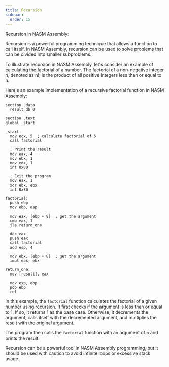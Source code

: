 ```yaml
---
title: Recursion
sidebar:
  order: 15
---
```

Recursion in NASM Assembly:

Recursion is a powerful programming technique that allows a function to call itself. In NASM Assembly, recursion can be used to solve problems that can be divided into smaller subproblems.

To illustrate recursion in NASM Assembly, let's consider an example of calculating the factorial of a number. The factorial of a non-negative integer n, denoted as n!, is the product of all positive integers less than or equal to n.

Here's an example implementation of a recursive factorial function in NASM Assembly:

```assembly
section .data
  result db 0

section .text
global _start

_start:
  mov ecx, 5  ; calculate factorial of 5
  call factorial

  ; Print the result
  mov eax, 4
  mov ebx, 1
  mov edx, 1
  int 0x80

  ; Exit the program
  mov eax, 1
  xor ebx, ebx
  int 0x80

factorial:
  push ebp
  mov ebp, esp

  mov eax, [ebp + 8]  ; get the argument
  cmp eax, 1
  jle return_one

  dec eax
  push eax
  call factorial
  add esp, 4

  mov ebx, [ebp + 8]  ; get the argument
  imul eax, ebx

return_one:
  mov [result], eax

  mov esp, ebp
  pop ebp
  ret
```

In this example, the `factorial` function calculates the factorial of a given number using recursion. It first checks if the argument is less than or equal to 1. If so, it returns 1 as the base case. Otherwise, it decrements the argument, calls itself with the decremented argument, and multiplies the result with the original argument.

The program then calls the `factorial` function with an argument of 5 and prints the result.

Recursion can be a powerful tool in NASM Assembly programming, but it should be used with caution to avoid infinite loops or excessive stack usage.
